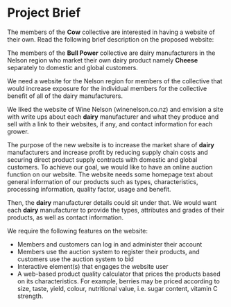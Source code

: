 # Project Brief

The members of the **Cow** collective are interested in having a website of their own. Read the following brief description on the proposed website:

The members of the **Bull Power** collective are dairy manufacturers in the Nelson region who market their own dairy product namely **Cheese** separately to domestic and global customers.

We need a website for the Nelson region for members of the collective that would increase exposure for the individual members for the collective benefit of all of the dairy manufacturers.

We liked the website of Wine Nelson (winenelson.co.nz) and envision a site with write ups about each **dairy** manufacturer and what they produce and sell with a link to their websites, if any, and contact information for each grower.

The purpose of the new website is to increase the market share of **dairy** manufacturers and increase profit by reducing supply chain costs and securing direct product supply contracts with domestic and global customers.
To achieve our goal, we would like to have an online auction function on our website. The website needs some homepage text about general information of our products such as types, characteristics, processing information, quality factor, usage and benefit.

Then, the **dairy** manufacturer details could sit under that.
We would want each **dairy** manufacturer to provide the types, attributes and grades of their products, as well as contact information.

We require the following features on the website:

* Members and customers can log in and administer their account
* Members use the auction system to register their products, and customers use the auction system to bid
* Interactive element(s) that engages the website user
* A web-based product quality calculator that prices the products based on its characteristics.
  For example, berries may be priced according to size, taste, yield, colour, nutritional value, i.e. sugar content, vitamin C strength.
